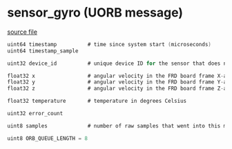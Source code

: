 # sensor_gyro (UORB message)
        


[source file](https://github.com/PX4/PX4-Autopilot/blob/master/msg/sensor_gyro.msg)

```c
uint64 timestamp          # time since system start (microseconds)
uint64 timestamp_sample

uint32 device_id          # unique device ID for the sensor that does not change between power cycles

float32 x                 # angular velocity in the FRD board frame X-axis in rad/s
float32 y                 # angular velocity in the FRD board frame Y-axis in rad/s
float32 z                 # angular velocity in the FRD board frame Z-axis in rad/s

float32 temperature       # temperature in degrees Celsius

uint32 error_count

uint8 samples             # number of raw samples that went into this message

uint8 ORB_QUEUE_LENGTH = 8

```
